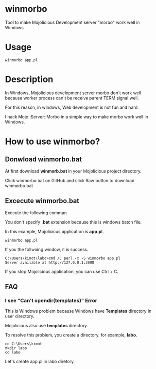 # winmorbo

Tool to make Mojolicious Development server "morbo" work well in Windows

# Usage

    winmorbo app.pl

# Description

In Windows, Mojolicious development server morbo don't work well
because worker process can't be receive parent TERM signal well.

For this reason, in windows, Web development is not fun and hard.

I hack Mojo::Server::Morbo in a simple way to make morbo work well in Windows.

# How to use winmorbo?

## Donwload winmorbo.bat

At first download **winmorb.bat** in your Mojolicious project directory.

Click winmorbo.bat on GitHub and click Raw button to download winmorbo.bat

## Excecute winmorbo.bat

Execute the following comman

You don't specify **.bat** extension because this is windows batch file.

In this example, Mojolicious application is **app.pl**.

    winmorbo app.pl

If you the follwoing window, it is success.

    C:\Users\kimot\labo>cmd /C perl -x -S winmorbo app.pl
    Server available at http://127.0.0.1:3000

If you stop Mojolicious application, you can use Ctrl + C.

## FAQ

### I see "Can't opendir(templates)" Error

This is Windows problem because Windows have **Templates** directory in user directory.

Mojolicious also use **templates** directory.

To resolve this problem, you create a directory, for example, **labo**.

    cd C:\Users\kimot
    mkdir labo
    cd labo

Let's create app.pl in labo diretory.
